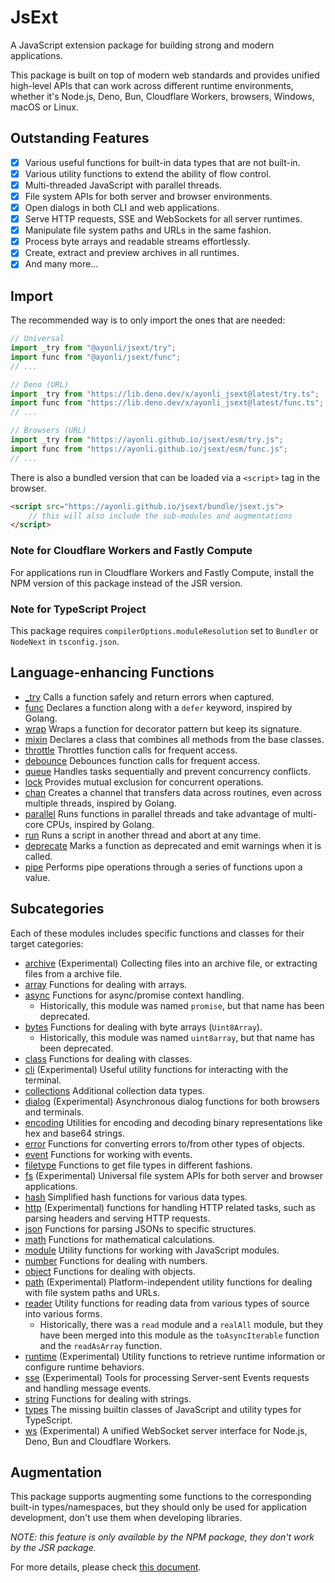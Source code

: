 # JsExt

A JavaScript extension package for building strong and modern applications.

This package is built on top of modern web standards and provides unified
high-level APIs that can work across different runtime environments, whether
it's Node.js, Deno, Bun, Cloudflare Workers, browsers, Windows, macOS or Linux.

## Outstanding Features

- [x] Various useful functions for built-in data types that are not built-in.
- [x] Various utility functions to extend the ability of flow control.
- [x] Multi-threaded JavaScript with parallel threads.
- [x] File system APIs for both server and browser environments.
- [x] Open dialogs in both CLI and web applications.
- [x] Serve HTTP requests, SSE and WebSockets for all server runtimes.
- [x] Manipulate file system paths and URLs in the same fashion.
- [x] Process byte arrays and readable streams effortlessly.
- [x] Create, extract and preview archives in all runtimes.
- [x] And many more...

## Import

The recommended way is to only import the ones that are needed:

```js
// Universal
import _try from "@ayonli/jsext/try";
import func from "@ayonli/jsext/func";
// ...

// Deno (URL)
import _try from "https://lib.deno.dev/x/ayonli_jsext@latest/try.ts";
import func from "https://lib.deno.dev/x/ayonli_jsext@latest/func.ts";
// ...

// Browsers (URL)
import _try from "https://ayonli.github.io/jsext/esm/try.js";
import func from "https://ayonli.github.io/jsext/esm/func.js";
// ...
```

There is also a bundled version that can be loaded via a `<script>` tag in the
browser.

```html
<script src="https://ayonli.github.io/jsext/bundle/jsext.js">
    // this will also include the sub-modules and augmentations
</script>
```

### Note for Cloudflare Workers and Fastly Compute

For applications run in Cloudflare Workers and Fastly Compute, install the NPM
version of this package instead of the JSR version.

### Note for TypeScript Project

This package requires `compilerOptions.moduleResolution` set to `Bundler` or
`NodeNext` in `tsconfig.json`.

## Language-enhancing Functions

- [_try](https://jsr.io/@ayonli/jsext/doc/try/~/_try) Calls a function safely and
  return errors when captured.
- [func](https://jsr.io/@ayonli/jsext/doc/func/~/func) Declares a function along with
  a `defer` keyword, inspired by
  Golang.
- [wrap](https://jsr.io/@ayonli/jsext/doc/wrap/~/wrap) Wraps a function for decorator
  pattern but keep its signature.
- [mixin](https://jsr.io/@ayonli/jsext/doc/mixin/~/mixin) Declares a class that
  combines all methods from the base classes.
- [throttle](https://jsr.io/@ayonli/jsext/doc/throttle/~/throttle) Throttles function
  calls for frequent access.
- [debounce](https://jsr.io/@ayonli/jsext/doc/debounce/~/debounce) Debounces function
  calls for frequent access.
- [queue](https://jsr.io/@ayonli/jsext/doc/queue/~/queue) Handles tasks sequentially
  and prevent concurrency conflicts.
- [lock](https://jsr.io/@ayonli/jsext/doc/lock/~/lock) Provides mutual exclusion for
  concurrent operations.
- [chan](https://jsr.io/@ayonli/jsext/doc/chan/~/chan) Creates a channel that
  transfers data across routines, even across multiple threads, inspired by
  Golang.
- [parallel](https://jsr.io/@ayonli/jsext/doc/parallel/~/default) Runs functions in
  parallel threads and take advantage of multi-core CPUs, inspired by Golang.
- [run](https://jsr.io/@ayonli/jsext/doc/run/~/default) Runs a script in another thread
  and abort at any time.
- [deprecate](https://jsr.io/@ayonli/jsext/doc/deprecate/~/deprecate) Marks a function as
  deprecated and emit warnings when it is called.
- [pipe](https://jsr.io/@ayonli/jsext/doc/pipe/~/pipe) Performs pipe operations
  through a series of functions upon a value.

## Subcategories

Each of these modules includes specific functions and classes for their target
categories:

- [archive](https://jsr.io/@ayonli/jsext/doc/archive/~) (Experimental) Collecting
  files into an archive file, or extracting files from a archive file.
- [array](https://jsr.io/@ayonli/jsext/doc/array/~) Functions for dealing with
  arrays.
- [async](https://jsr.io/@ayonli/jsext/doc/async/~) Functions for async/promise
  context handling.
  - Historically, this module was named `promise`, but that name has been
    deprecated.
- [bytes](https://jsr.io/@ayonli/jsext/doc/bytes/~) Functions for dealing with
  byte arrays (`Uint8Array`).
  - Historically, this module was named `uint8array`, but that name has been
    deprecated.
- [class](https://jsr.io/@ayonli/jsext/doc/class/~) Functions for dealing with
  classes.
- [cli](https://jsr.io/@ayonli/jsext/doc/cli/~) (Experimental) Useful utility
  functions for interacting with the terminal.
- [collections](https://jsr.io/@ayonli/jsext/doc/collections/~) Additional
  collection data types.
- [dialog](https://jsr.io/@ayonli/jsext/doc/dialog/~) (Experimental)
  Asynchronous dialog functions for both browsers and terminals.
- [encoding](https://jsr.io/@ayonli/jsext/doc/encoding/~) Utilities for encoding
  and decoding binary representations like hex and base64 strings.
- [error](https://jsr.io/@ayonli/jsext/doc/error/~) Functions for converting
  errors to/from other types of objects.
- [event](https://jsr.io/@ayonli/jsext/doc/event/~) Functions for working with
  events.
- [filetype](https://jsr.io/@ayonli/jsext/doc/filetype/~) Functions to get file
  types in different fashions.
- [fs](https://jsr.io/@ayonli/jsext/doc/fs/~) (Experimental) Universal file
  system APIs for both server and browser applications.
- [hash](https://jsr.io/@ayonli/jsext/doc/hash/~) Simplified hash functions for
  various data types.
- [http](https://jsr.io/@ayonli/jsext/doc/http/~) (Experimental) functions for
  handling HTTP related tasks, such as parsing headers and serving HTTP requests.
- [json](https://jsr.io/@ayonli/jsext/doc/json/~) Functions for parsing JSONs to
  specific structures.
- [math](https://jsr.io/@ayonli/jsext/doc/math/~) Functions for mathematical
  calculations.
- [module](https://jsr.io/@ayonli/jsext/doc/module/~) Utility functions for
  working with JavaScript modules.
- [number](https://jsr.io/@ayonli/jsext/doc/number/~) Functions for dealing with
  numbers.
- [object](https://jsr.io/@ayonli/jsext/doc/object/~) Functions for dealing with
  objects.
- [path](https://jsr.io/@ayonli/jsext/doc/path/~) (Experimental)
  Platform-independent utility functions for dealing with file system paths and
  URLs.
- [reader](https://jsr.io/@ayonli/jsext/doc/reader/~) Utility functions for
  reading data from various types of source into various forms.
  - Historically, there was a `read` module and a `realAll` module, but they
    have been merged into this module as the `toAsyncIterable` function and the
    `readAsArray` function.
- [runtime](https://jsr.io/@ayonli/jsext/doc/runtime/~) (Experimental) Utility
  functions to retrieve runtime information or configure runtime behaviors.
- [sse](https://jsr.io/@ayonli/jsext/doc/sse/~) (Experimental) Tools for
  processing Server-sent Events requests and handling message events.
- [string](https://jsr.io/@ayonli/jsext/doc/string/~) Functions for dealing with
  strings.
- [types](https://jsr.io/@ayonli/jsext/doc/types/~) The missing builtin classes
  of JavaScript and utility types for TypeScript.
- [ws](https://jsr.io/@ayonli/jsext/doc/ws/~) (Experimental) A unified
  WebSocket server interface for Node.js, Deno, Bun and Cloudflare Workers.

## Augmentation

This package supports augmenting some functions to the corresponding built-in
types/namespaces, but they should only be used for application development,
don't use them when developing libraries.

_NOTE: this feature is only available by the NPM package, they don't work by_
_the JSR package._

For more details, please check
[this document](https://github.com/ayonli/jsext/blob/main/augment/README.md).
